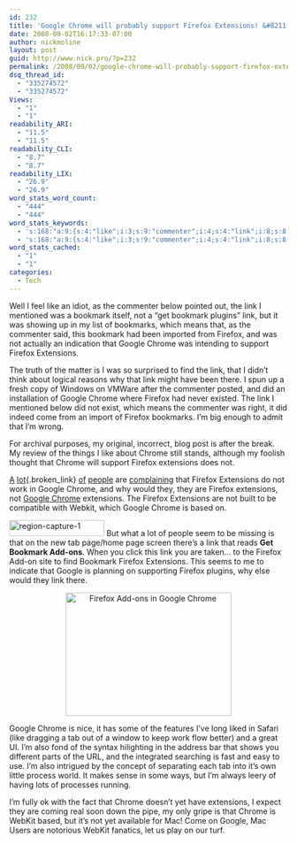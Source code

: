 ```yaml
---
id: 232
title: 'Google Chrome will probably support Firefox Extensions! &#8211; UPDATED'
date: 2008-09-02T16:17:33-07:00
author: nickmoline
layout: post
guid: http://www.nick.pro/?p=232
permalink: /2008/09/02/google-chrome-will-probably-support-firefox-extensions/
dsq_thread_id:
  - "335274572"
  - "335274572"
Views:
  - "1"
  - "1"
readability_ARI:
  - "11.5"
  - "11.5"
readability_CLI:
  - "8.7"
  - "8.7"
readability_LIX:
  - "26.9"
  - "26.9"
word_stats_word_count:
  - "444"
  - "444"
word_stats_keywords:
  - 's:168:"a:9:{s:4:"like";i:3;s:9:"commenter";i:4;s:4:"link";i:8;s:8:"bookmark";i:5;s:7:"firefox";i:11;s:6:"google";i:8;s:6:"chrome";i:10;s:10:"extensions";i:8;s:6:"webkit";i:3;}";'
  - 's:168:"a:9:{s:4:"like";i:3;s:9:"commenter";i:4;s:4:"link";i:8;s:8:"bookmark";i:5;s:7:"firefox";i:11;s:6:"google";i:8;s:6:"chrome";i:10;s:10:"extensions";i:8;s:6:"webkit";i:3;}";'
word_stats_cached:
  - "1"
  - "1"
categories:
  - Tech
---
```

Well I feel like an idiot, as the commenter below pointed out, the link I mentioned was a bookmark itself, not a &#8220;get bookmark plugins&#8221; link, but it was showing up in my list of bookmarks, which means that, as the commenter said, this bookmark had been imported from Firefox, and was not actually an indication that Google Chrome was intending to support Firefox Extensions.

The truth of the matter is I was so surprised to find the link, that I didn&#8217;t think about logical reasons why that link might have been there. I spun up a fresh copy of Windows on VMWare after the commenter posted, and did an installation of Google Chrome where Firefox had never existed. The link I mentioned below did not exist, which means the commenter was right, it did indeed come from an import of Firefox bookmarks. I&#8217;m big enough to admit that I&#8217;m wrong.

For archival purposes, my original, incorrect, blog post is after the break. My review of the things I like about Chrome still stands, although my foolish thought that Chrome will support Firefox extensions does not.

<!--more-->

  
[A](http://strongdynamic.blogspot.com/2008/09/google-chrome-no-extensions.html) [lot](http://cf-bill.blogspot.com/2008/09/google-chrome-early-impressions.html){.broken_link} [of](http://ostatic.com/172340-blog/hands-on-with-chrome-clean-and-crisp-but-needs-extensions) [people](http://www.jillesvangurp.com/2008/09/02/google-chrome-first-impressions/) <span class="removed_link" title="http://internetducttape.com/2008/09/02/why-google-chrome-isnt-my-default-browser/">are</span> [complaining](http://mamchenkov.net/wordpress/2008/09/03/google-chrome-a-new-punch-in-the-browser-fight/) that <span class="removed_link" title="http://www.google.com/support/chrome/bin/answer.py?answer=95695">Firefox Extensions do not work in Google Chrome</span>, and why would they, they are Firefox extensions, not [Google Chrome](http://www.google.com/chrome/) extensions. The Firefox Extensions are not built to be compatible with Webkit, which Google Chrome is based on.

<img src="https://i1.wp.com/www.nick.pro/wp-content/uploads/2008/09/region-capture-1.png?resize=172%2C29&#038;ssl=1" title="region-capture-1" alt="region-capture-1" width="172" height="29" class="alignright size-medium wp-image-230" data-recalc-dims="1" /> But what a lot of people seem to be missing is that on the new tab page/home page screen there&#8217;s a link that reads **Get Bookmark Add-ons**. When you click this link you are taken&#8230; to the Firefox Add-on site to find Bookmark Firefox Extensions. This seems to me to indicate that Google is planning on supporting Firefox plugins, why else would they link there.

<div align="center">
  <a href="https://i2.wp.com/www.nick.pro/wp-content/uploads/2008/09/region-capture-2.png?ssl=1"><img src="https://i0.wp.com/www.nick.pro/wp-content/uploads/2008/09/region-capture-2-300x223.png?resize=300%2C223&#038;ssl=1" title="Firefox Add-ons in Google Chrome" alt="Firefox Add-ons in Google Chrome" width="300" height="223" align="center" class="aligncenter size-medium wp-image-231" data-recalc-dims="1" /></a>
</div>

Google Chrome is nice, it has some of the features I&#8217;ve long liked in Safari (like dragging a tab out of a window to keep work flow better) and a great UI. I&#8217;m also fond of the syntax hilighting in the address bar that shows you different parts of the URL, and the integrated searching is fast and easy to use. I&#8217;m also intrigued by the concept of separating each tab into it&#8217;s own little process world. It makes sense in some ways, but I&#8217;m always leery of having lots of processes running.

I&#8217;m fully ok with the fact that Chrome doesn&#8217;t yet have extensions, I expect they are coming real soon down the pipe, my only gripe is that Chrome is WebKit based, but it&#8217;s not yet available for Mac! Come on Google, Mac Users are notorious WebKit fanatics, let us play on our turf.
